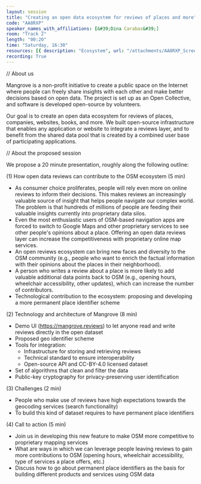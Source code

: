 ```yaml
---
layout: session
title: "Creating an open data ecosystem for reviews of places and more"
code: "AA8RXP"
speaker_names_with_affiliations: [&#39;Dina Carabas&#39;]
room: "Track 2"
length: "00:20"
time: "Saturday, 16:30"
resources: [{ description: "Ecosystem", url: "/attachments/AA8RXP_Screenshot_2020-03-29_at_15.55.38_oIv435A.png" }]
recording: True
---
```

// About us

Mangrove is a non-profit initiative to create a public space on the Internet where people can freely share insights with each other and make better decisions based on open data. The project is set up as an Open Collective, and software is developed open-source by volunteers.

Our goal is to create an open data ecosystem for reviews of places, companies, websites, books, and more. We built open-source infrastructure that enables any application or website to integrate a reviews layer, and to benefit from the shared data pool that is created by a combined user base of participating applications.

// About the proposed session

We propose a 20 minute presentation, roughly along the following outline:

(1) How open data reviews can contribute to the OSM ecosystem (5 min)
  - As consumer choice proliferates, people will rely even more on online reviews to inform their decisions. This makes reviews an increasingly valuable source of insight that helps people navigate our complex world. The problem is that hundreds of millions of people are feeding their valuable insights currently into proprietary data silos.
  - Even the most enthusiastic users of OSM-based navigation apps are forced to switch to Google Maps and other proprietary services to see other people&#39;s opinions about a place. Offering an open data reviews layer can increase the competitiveness with proprietary online map services.
  - An open reviews ecosystem can bring new faces and diversity to the OSM community (e.g., people who want to enrich the factual information with their opinions about the places in their neighborhood).
  - A person who writes a review about a place is more likely to add valuable additional data points back to OSM (e.g., opening hours, wheelchair accessibility, other updates), which can increase the number of contributors.
  - Technological contribution to the ecosystem: proposing and developing a more permanent place identifier scheme

(2) Technology and architecture of Mangrove (8 min)
  - Demo UI (https://mangrove.reviews) to let anyone read and write reviews directly in the open dataset
  - Proposed geo identifier scheme
  - Tools for integration:
    - Infrastructure for storing and retrieving reviews
    - Technical standard to ensure interoperability
    - Open-source API and CC-BY-4.0 licensed dataset
  - Set of algorithms that clean and filter the data
  - Public-key cryptography for privacy-preserving user identification

(3) Challenges (2 min)
  - People who make use of reviews have high expectations towards the geocoding services (search functionality)
  - To build this kind of dataset requires to have permanent place identifiers

(4) Call to action (5 min)
  - Join us in developing this new feature to make OSM more competitive to proprietary mapping services
  - What are ways in which we can leverage people leaving reviews to gain more contributions to OSM (opening hours, wheelchair accessibility, type of services a place offers, etc.)
  - Discuss how to go about permanent place identifiers as the basis for building different products and services using OSM data

